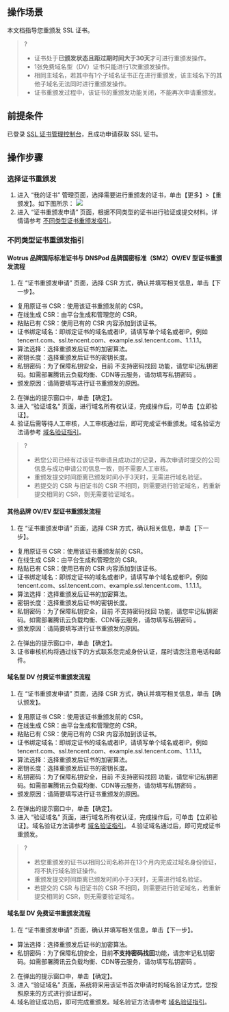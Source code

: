 ## 操作场景  
本文档指导您重颁发 SSL 证书。

>?
>- 证书处于**已颁发状态且距过期时间大于30天**才可进行重颁发操作。
>- 1张免费域名型（DV）证书只能进行1次重颁发操作。
>-  相同主域名，若其中有1个子域名证书正在进行重颁发，该主域名下的其他子域名无法同时进行重颁发操作。
>-  证书重颁发过程中，该证书的重颁发功能关闭，不能再次申请重颁发。

## 前提条件  
已登录 [SSL 证书管理控制台](https://console.cloud.tencent.com/ssl)，且成功申请获取 SSL 证书。

## 操作步骤
### 选择证书重颁发
1. 进入 “我的证书” 管理页面，选择需要进行重颁发的证书，单击【更多】>【重颁发】。如下图所示：
![](https://main.qcloudimg.com/raw/ca54ddf1b3390cc6796fdb1118f013e1.png)
2. 进入 “证书重颁发申请” 页面，根据不同类型的证书进行验证或提交材料。详情请参考 [不同类型证书重颁发指引](#issue)。


<span id="issue"></span>
### 不同类型证书重颁发指引
#### Wotrus 品牌国际标准证书与 DNSPod 品牌国密标准（SM2）OV/EV 型证书重颁发流程
1. 在 “证书重颁发申请” 页面，选择 CSR 方式，确认并填写相关信息，单击【下一步】。
 - 复用原证书 CSR：使用该证书重颁发前的 CSR。
 - 在线生成 CSR：由平台生成和管理您的 CSR。
 - 粘贴已有 CSR：使用已有的 CSR 内容添加到该证书。
 - 证书绑定域名：即绑定证书的域名或者IP，请填写单个域名或者IP。例如tencent.com、ssl.tencent.com、example.ssl.tencent.com、1.1.1.1。
 - 算法选择：选择重颁发后证书的加密算法。
 - 密钥长度：选择重颁发后证书的密钥长度。
 - 私钥密码：为了保障私钥安全，目前 不支持密码找回 功能，请您牢记私钥密码。如需部署腾讯云负载均衡、CDN等云服务，请勿填写私钥密码 。
 - 颁发原因：请简要填写进行证书重颁发的原因。

2. 在弹出的提示窗口中，单击【确定】。
3. 进入 “验证域名” 页面，进行域名所有权认证，完成操作后，可单击【立即验证】。
4. 验证后需等待人工审核，人工审核通过后，即可完成证书重颁发。域名验证方法请参考 [域名验证指引](https://cloud.tencent.com/document/product/400/4142)。

>?
>- 若您公司已经有过该证书申请且成功过的记录，再次申请时提交的公司信息与成功申请公司信息一致，则不需要人工审核。
>- 重颁发提交时间距离已颁发时间小于3天时，无需进行域名验证。
>- 若提交的 CSR 与旧证书的 CSR 不相同，则需要进行验证域名，若重新提交相同的 CSR，则无需要验证域名。


#### 其他品牌 OV/EV 型证书重颁发流程
1. 在 “证书重颁发申请” 页面，选择 CSR 方式，确认相关信息，单击【下一步】。
 - 复用原证书 CSR：使用该证书重颁发前的 CSR。
 - 在线生成 CSR：由平台生成和管理您的 CSR。
 - 粘贴已有 CSR：使用已有的 CSR 内容添加到该证书。
 - 证书绑定域名：即绑定证书的域名或者IP，请填写单个域名或者IP。例如tencent.com、ssl.tencent.com、example.ssl.tencent.com、1.1.1.1。
 - 算法选择：选择重颁发后证书的加密算法。
 - 密钥长度：选择重颁发后证书的密钥长度。
 - 私钥密码：为了保障私钥安全，目前 不支持密码找回 功能，请您牢记私钥密码。如需部署腾讯云负载均衡、CDN等云服务，请勿填写私钥密码 。
 - 颁发原因：请简要填写进行证书重颁发的原因。
2. 在弹出的提示窗口中，单击【确定】。
3. 证书审核机构将通过线下的方式联系您完成身份认证，届时请您注意电话和邮件。


#### 域名型 DV 付费证书重颁发流程
1. 在 “证书重颁发申请” 页面，选择 CSR 方式，确认并填写相关信息，单击【确认颁发】。
 - 复用原证书 CSR：使用该证书重颁发前的 CSR。
 - 在线生成 CSR：由平台生成和管理您的 CSR。
 - 粘贴已有 CSR：使用已有的 CSR 内容添加到该证书。
 - 证书绑定域名：即绑定证书的域名或者IP，请填写单个域名或者IP。例如tencent.com、ssl.tencent.com、example.ssl.tencent.com、1.1.1.1。
 - 算法选择：选择重颁发后证书的加密算法。
 - 密钥长度：选择重颁发后证书的密钥长度。
 - 私钥密码：为了保障私钥安全，目前 不支持密码找回 功能，请您牢记私钥密码。如需部署腾讯云负载均衡、CDN等云服务，请勿填写私钥密码 。
 - 颁发原因：请简要填写进行证书重颁发的原因。
2. 在弹出的提示窗口中，单击【确定】。
3. 进入 “验证域名” 页面，进行域名所有权认证，完成操作后，可单击【立即验证】。域名验证方法请参考 [域名验证指引](https://cloud.tencent.com/document/product/400/4142)。
4.验证域名通过后，即可完成证书重颁发。
>?
>- 若您重颁发的证书以相同公司名称并在13个月内完成过域名身份验证，将不执行域名验证操作。
>- 重颁发提交时间距离已颁发时间小于3天时，无需进行域名验证。
>- 若提交的 CSR 与旧证书的 CSR 不相同，则需要进行验证域名，若重新提交相同的 CSR，则无需要验证域名。

#### 域名型 DV 免费证书重颁发流程
1. 在 “证书重颁发申请” 页面，确认并填写相关信息，单击【下一步】。
 - 算法选择：选择重颁发后证书的加密算法。
 - 私钥密码：为了保障私钥安全，目前**不支持密码找回**功能，请您牢记私钥密码。如需部署腾讯云负载均衡、CDN等云服务，请勿填写私钥密码 。
2. 在弹出的提示窗口中，单击【确定】。
3. 进入 “验证域名” 页面，系统将采用该证书首次申请时的域名验证方式，您按照原来的方式进行验证即可。
4. 域名验证成功后，即可完成重颁发。域名验证方法请参考 [域名验证指引](https://cloud.tencent.com/document/product/400/4142)。

